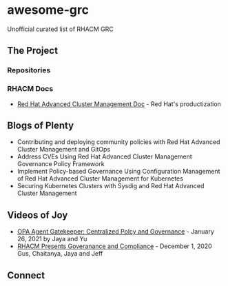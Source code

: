 # awesome-grc
Unofficial curated list of RHACM GRC 

## The Project 
### Repositories 
### RHACM Docs 
- [Red Hat Advanced Cluster Management Doc](https://access.redhat.com/documentation/en-us/red_hat_advanced_cluster_management_for_kubernetes/2.2/html/security/index) - Red Hat's productization 
## Blogs of Plenty 
- Contributing and deploying community policies with Red Hat Advanced Cluster Management and GitOps
- Address CVEs Using Red Hat Advanced Cluster Management Governance Policy Framework
- Implement Policy-based Governance Using Configuration Management of Red Hat Advanced Cluster Management for Kubernetes
- Securing Kubernetes Clusters with Sysdig and Red Hat Advanced Cluster Management

## Videos of Joy 
- [OPA Agent Gatekeeper: Centralized Polcy and Governance](https://www.youtube.com/watch?v=zjX31QaYFRc) - January 26, 2021 by Jaya and Yu 
- [RHACM Presents Goveranance and Compliance](https://www.youtube.com/watch?v=xYfBtH4_UR8) - December 1, 2020 Gus, Chaitanya, Jaya and Jeff

## Connect 
